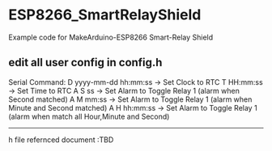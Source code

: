 # ESP8266_SmartRelayShield
Example code for MakeArduino-ESP8266 Smart-Relay Shield

edit all user config in config.h
-----------------------------
Serial Command:
D yyyy-mm-dd hh:mm:ss         -> Set Clock to RTC
T HH:mm:ss                    -> Set Time to RTC
A S ss                        -> Set Alarm to Toggle Relay 1 (alarm when Second matched)
A M mm:ss                     -> Set Alarm to Toggle Relay 1 (alarm when Minute and Second matched)
A H hh:mm:ss                  -> Set Alarm to Toggle Relay 1 (alarm when match all Hour,Minute and Second)


-----------------------------
h file refernced document
:TBD
